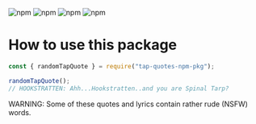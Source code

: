 ![npm](https://img.shields.io/npm/v/tap-quotes-npm-pkg)
![npm](https://img.shields.io/bundlephobia/min/tap-quotes-npm-pkg)
![npm](https://img.shields.io/npm/dm/tap-quotes-npm-pkg)
![npm](https://img.shields.io/npm/l/tap-quotes-npm-pkg)

# How to use this package

```js
const { randomTapQuote } = require("tap-quotes-npm-pkg");

randomTapQuote();
// HOOKSTRATTEN: Ahh...Hookstratten..and you are Spinal Tarp?
```

WARNING: Some of these quotes and lyrics contain rather rude (NSFW) words.
